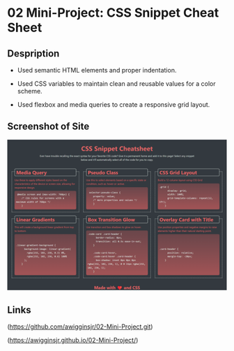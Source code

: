 # 02 Mini-Project: CSS Snippet Cheat Sheet

## Despription 

* Used semantic HTML elements and proper indentation.

* Used CSS variables to maintain clean and reusable values for a color scheme.

* Used flexbox and media queries to create a responsive grid layout.

## Screenshot of Site
![](assets/images/miniproject2.png/)

## Links

(https://github.com/awigginsjr/02-Mini-Project.git)

(https://awigginsjr.github.io/02-Mini-Project/)
